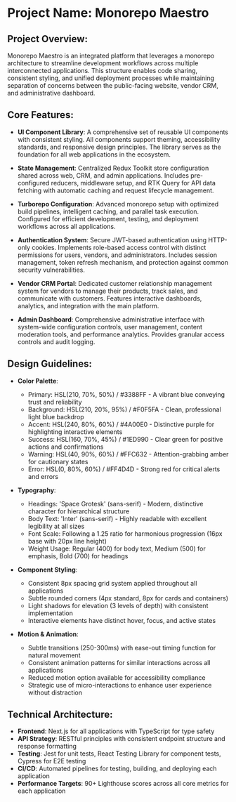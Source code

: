 # **Project Name**: Monorepo Maestro

## Project Overview:
Monorepo Maestro is an integrated platform that leverages a monorepo architecture to streamline development workflows across multiple interconnected applications. This structure enables code sharing, consistent styling, and unified deployment processes while maintaining separation of concerns between the public-facing website, vendor CRM, and administrative dashboard.

## Core Features:

- **UI Component Library**: A comprehensive set of reusable UI components with consistent styling. All components support theming, accessibility standards, and responsive design principles. The library serves as the foundation for all web applications in the ecosystem.

- **State Management**: Centralized Redux Toolkit store configuration shared across web, CRM, and admin applications. Includes pre-configured reducers, middleware setup, and RTK Query for API data fetching with automatic caching and request lifecycle management.

- **Turborepo Configuration**: Advanced monorepo setup with optimized build pipelines, intelligent caching, and parallel task execution. Configured for efficient development, testing, and deployment workflows across all applications.

- **Authentication System**: Secure JWT-based authentication using HTTP-only cookies. Implements role-based access control with distinct permissions for users, vendors, and administrators. Includes session management, token refresh mechanism, and protection against common security vulnerabilities.

- **Vendor CRM Portal**: Dedicated customer relationship management system for vendors to manage their products, track sales, and communicate with customers. Features interactive dashboards, analytics, and integration with the main platform.

- **Admin Dashboard**: Comprehensive administrative interface with system-wide configuration controls, user management, content moderation tools, and performance analytics. Provides granular access controls and audit logging.

## Design Guidelines:

- **Color Palette**:
  - Primary: HSL(210, 70%, 50%) / #3388FF - A vibrant blue conveying trust and reliability
  - Background: HSL(210, 20%, 95%) / #F0F5FA - Clean, professional light blue backdrop
  - Accent: HSL(240, 80%, 60%) / #4A00E0 - Distinctive purple for highlighting interactive elements
  - Success: HSL(160, 70%, 45%) / #1ED990 - Clear green for positive actions and confirmations
  - Warning: HSL(40, 90%, 60%) / #FFC632 - Attention-grabbing amber for cautionary states
  - Error: HSL(0, 80%, 60%) / #FF4D4D - Strong red for critical alerts and errors

- **Typography**:
  - Headings: 'Space Grotesk' (sans-serif) - Modern, distinctive character for hierarchical structure
  - Body Text: 'Inter' (sans-serif) - Highly readable with excellent legibility at all sizes
  - Font Scale: Following a 1.25 ratio for harmonious progression (16px base with 20px line height)
  - Weight Usage: Regular (400) for body text, Medium (500) for emphasis, Bold (700) for headings

- **Component Styling**:
  - Consistent 8px spacing grid system applied throughout all applications
  - Subtle rounded corners (4px standard, 8px for cards and containers)
  - Light shadows for elevation (3 levels of depth) with consistent implementation
  - Interactive elements have distinct hover, focus, and active states

- **Motion & Animation**:
  - Subtle transitions (250-300ms) with ease-out timing function for natural movement
  - Consistent animation patterns for similar interactions across all applications
  - Reduced motion option available for accessibility compliance
  - Strategic use of micro-interactions to enhance user experience without distraction

## Technical Architecture:

- **Frontend**: Next.js for all applications with TypeScript for type safety
- **API Strategy**: RESTful principles with consistent endpoint structure and response formatting
- **Testing**: Jest for unit tests, React Testing Library for component tests, Cypress for E2E testing
- **CI/CD**: Automated pipelines for testing, building, and deploying each application
- **Performance Targets**: 90+ Lighthouse scores across all core metrics for each application